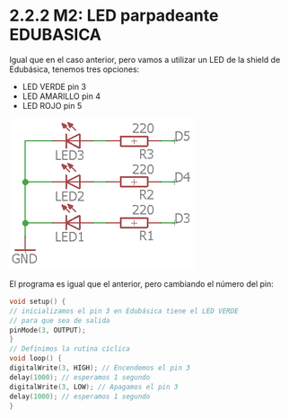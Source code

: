 # 2.2.2 M2: LED parpadeante EDUBASICA

Igual que en el caso anterior, pero vamos a utilizar un LED de la shield de Edubásica, tenemos tres opciones:

* LED VERDE pin 3
* LED AMARILLO pin 4
* LED ROJO pin 5

![](../../.gitbook/assets/m2img0.png)

El programa es igual que el anterior, pero cambiando el número del pin:

```cpp
void setup() { 
// inicializamos el pin 3 en Edubásica tiene el LED VERDE
// para que sea de salida
pinMode(3, OUTPUT); 
}
// Definimos la rutina cíclica
void loop() {
digitalWrite(3, HIGH); // Encendemos el pin 3
delay(1000); // esperamos 1 segundo
digitalWrite(3, LOW); // Apagamos el pin 3 
delay(1000); // esperamos 1 segundo
}
```

